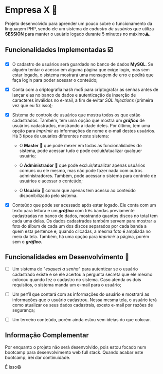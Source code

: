 # Empresa X :adult:
Projeto desenvolvido para aprender um pouco sobre o funcionamento da linguagem PHP, sendo ele um sistema de *cadastro de usuários* que utiliza **SESSION** para manter o usuário logado durante 5 minutos no máximo⚠️.

## Funcionalidades Implementadas :ballot_box_with_check:

 - [X] O cadastro de usuários será guardado no banco de dados **MySQL**. Se alguém tentar o acesso em alguma página que exige login, mas sem estar logado, o sistema mostrará uma mensagem de erro e pedirá que faça login para poder acessar o conteúdo;
  
 - [X] Conta com a criptografia hash md5 para criptografar as senhas antes de lançar elas no banco de dados e autenticação de inserção de caracteres inválidos no e-mail, a fim de evitar *SQL Injections* (primeira vez que eu fiz isso);
  
 - [X] Sistema de controle de usuários que mostra todos os que estão cadastrados. Também, tem uma opção que mostra um ***gráfico*** de usuários cadastrados, mostrando a idade deles. Por último, tem uma opção para *imprimir* as informações de nome e e-mail destes usuários. Há 3 tipos de usuários diferentes neste sistema:
  
   - O **Master** 🤵  que pode mexer em todas as funcionalidades do sistema, pode acessar tudo e pode excluir/atualizar qualquer usuário;
  
   - O **Administrador** 👷 que pode excluir/atualizar apenas usuários comuns ou ele mesmo, mas não pode fazer nada com outros administradores. Também, pode acessar o sistema para controle de usuários e acessar o conteúdo;

   - O **Usuário** 👨 comum que apenas tem acesso ao conteúdo disponibilizado pelo sistema.
 
 - [X] Conteúdo que pode ser acessado após estar logado. Ele conta com um texto para leitura e um ***gráfico*** com três bandas previamente cadastradas no banco de dados, mostrando quantos discos no total tem cada uma delas. Os dados cadastrados também servem para mostrar a foto do álbum de cada um dos discos separados por cada banda a quem esta pertence e, quando clicadas, a mesma foto é ampliada no meio da tela. Também, há uma opção para *imprimir* a página, porém sem o ***gráfico***.

## Funcionalidades em Desenvolvimento 🔧

- [ ] Um sistema de "*esqueci a senha*" para autenticar se o usuário cadastrado existe e se ele acertou a pergunta secreta que ele mesmo colocou quando fez o cadastro no sistema. Caso atenda os dois requisitos, o sistema manda um e-mail para o usuário;

- [ ] Um perfil que contará com as informações do usuário e mostrará as informações que o usuário cadastrou. Nessa mesma tela, o usuário terá como atualizar os seus dados cadastrais, exceto e-mail por razões de segurança;

- [ ] Um terceiro conteúdo, porém ainda estou sem ideias do que colocar.

## Informação Complementar

Por enquanto o projeto não será desenvolvido, pois estou focado num bootcamp para desenvolvimento web full stack. Quando acabar este bootcamp, irei dar continuidade. 

É isso😃